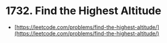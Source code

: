 # 1732. Find the Highest Altitude

- [https://leetcode.com/problems/find-the-highest-altitude/](https://leetcode.com/problems/find-the-highest-altitude/)
